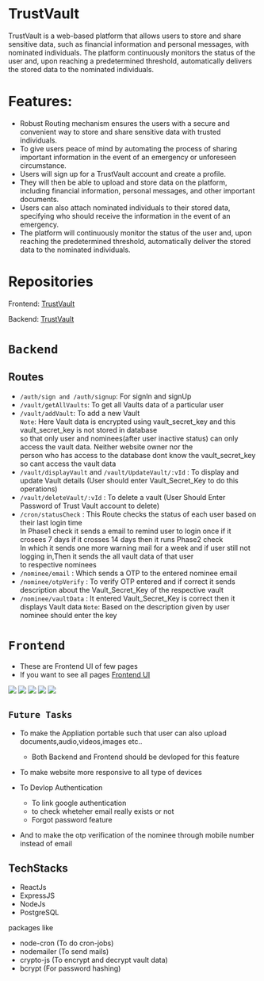 # TrustVault

TrustVault is a web-based platform that allows users to store and share sensitive data, 
such as financial information and personal messages, with nominated individuals. 
The platform continuously monitors the status of the user and, upon reaching a predetermined threshold,
automatically delivers the stored data to the nominated individuals.

# Features:

- Robust Routing mechanism ensures the users with a secure and convenient way to store and share sensitive data with trusted individuals.
- To give users peace of mind by automating the process of sharing important information in the event of an emergency or unforeseen circumstance.
- Users will sign up for a TrustVault account and create a profile.
- They will then be able to upload and store data on the platform, including financial information, personal messages, and other important documents.
- Users can also attach nominated individuals to their stored data, specifying who should receive the information in the event of an emergency.
- The platform will continuously monitor the status of the user and, upon reaching the predetermined threshold, automatically deliver the stored data to the nominated individuals.

# Repositories

Frontend: [TrustVault](https://github.com/pranay435/Trust-Vault/tree/main/frontEnd)

Backend: [TrustVault](https://github.com/pranay435/Trust-Vault/tree/main/backEnd)

# `Backend`

 ## Routes
 - `/auth/sign and /auth/signup`: For signIn and signUp
 - `/vault/getAllVaults`: To get all Vaults data of a particular user
 - `/vault/addVault`: To add a new Vault\
   `Note`: Here Vault data is encrypted using vault_secret_key and this vault_secret_key is not stored in database\
   so that only user and nominees(after user inactive status) can only access the vault data. Neither website owner nor the \
   person who has access to the database dont know the vault_secret_key so cant access the vault data 
 - `/vault/displayVault` and `/vault/UpdateVault/:vId` : To display and update Vault details (User should enter Vault_Secret_Key to do this operations)
 - `/vault/deleteVault/:vId` : To delete a vault (User Should Enter Password of Trust Vault account to delete)
 - `/cron/statusCheck` : This Route checks the status of each user based on their last login time\
   In Phase1 check it sends a email to remind user to login once if it crosees 7 days if it crosses 14 days then it runs Phase2 check\
   In which it sends one more warning mail for a week and if user still not logging in,Then it sends the all vault data of that user \
   to respective nominees
 - `/nominee/email` : Which sends a OTP to the entered nominee email
 - `/nominee/otpVerify` : To verify OTP entered and if correct it sends description about the Vault_Secret_Key of the respective vault
 - `/nominee/vaultData` : It entered Vault_Secret_Key is correct then it displays Vault data
   `Note`: Based on the description given by user nominee should enter the key

# `Frontend`
 - These are Frontend UI of few pages
 - If you want to see all pages [Frontend UI](https://github.com/pranay435/Trust-Vault/tree/main/frontEnd/ImagesForReadme)

<img src="https://github.com/pranay435/Trust-Vault/tree/main/frontEnd/ImagesForReadme/loginPage.png"> 

<img src="https://github.com/pranay435/Trust-Vault/tree/main/frontEnd/ImagesForReadme/GetAllVaultsPage.png" >

<img src="https://github.com/pranay435/Trust-Vault/tree/main/frontEnd/ImagesForReadme/addVaultPage.png">

<img src="https://github.com/pranay435/Trust-Vault/tree/main/frontEnd/ImagesForReadme/NomOTP.png">

<img src="https://github.com/pranay435/Trust-Vault/tree/main/frontEnd/ImagesForReadme/UserPhase2verification.png">

## `Future Tasks`

- To make the Appliation portable such that user can also upload documents,audio,videos,images etc..
  - Both Backend and Frontend should be devloped for this feature

- To make website more responsive to all type of devices
  
- To Devlop Authentication 
  - To link google authentication
  - to check wheteher email really exists or not
  - Forgot password feature

- And to make the otp verification of the nominee through mobile number instead of email

## TechStacks

- ReactJs
- ExpressJS 
- NodeJs
- PostgreSQL

packages like 
  - node-cron (To do cron-jobs)
  - nodemailer (To send mails)
  - crypto-js (To encrypt and decrypt vault data)
  - bcrypt (For password hashing)


